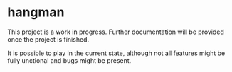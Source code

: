 # hangman
 
This project is a work in progress. Further documentation will be provided once the project is finished.

It is possible to play in the current state, although not all features might be fully unctional and bugs might be present.
